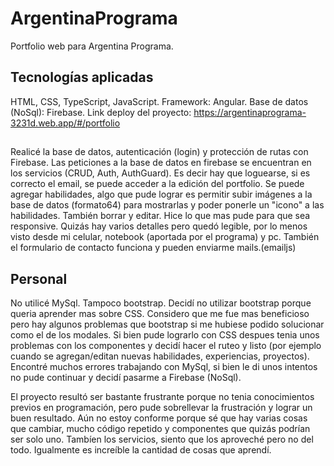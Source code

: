 # ArgentinaPrograma

Portfolio web para Argentina Programa.

## Tecnologías aplicadas

HTML, CSS, TypeScript, JavaScript.
Framework: Angular.
Base de datos (NoSql): Firebase.
Link deploy del proyecto: https://argentinaprograma-3231d.web.app/#/portfolio

##

Realicé la base de datos, autenticación (login) y protección de rutas con Firebase. Las peticiones a la base de datos en firebase se encuentran en los servicios (CRUD, Auth, AuthGuard). Es decir hay que loguearse, si es correcto el email, se puede acceder a la edición del portfolio. Se puede agregar habilidades, algo que pude lograr es permitir subir imágenes a la base de datos (formato64) para mostrarlas y poder ponerle un "icono" a las habilidades. También borrar y editar.
Hice lo que mas pude para que sea responsive. Quizás hay varios detalles pero quedó legible, por lo menos visto desde mi celular, notebook (aportada por el programa) y pc.
También el formulario de contacto funciona y pueden enviarme mails.(emailjs)

## Personal

No utilicé MySql. Tampoco bootstrap.
Decidí no utilizar bootstrap porque queria aprender mas sobre CSS. Considero que me fue mas beneficioso pero hay algunos problemas que bootstrap si me hubiese podido solucionar como el de los modales. Si bien pude lograrlo con CSS despues tenia unos problemas con los componentes y decidí hacer el ruteo y listo (por ejemplo cuando se agregan/editan nuevas habilidades, experiencias, proyectos).
Encontré muchos errores trabajando con MySql, si bien le di unos intentos no pude continuar y decidí pasarme a Firebase (NoSql).

El proyecto resultó ser bastante frustrante porque no tenia conocimientos previos en programación, pero pude sobrellevar la frustración y lograr un buen resultado. Aún no estoy conforme porque sé que hay varias cosas que cambiar, mucho código repetido y componentes que quizás podrían ser solo uno. Tambíen los servicios, siento que los aproveché pero no del todo. Igualmente es increíble la cantidad de cosas que aprendí.
